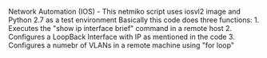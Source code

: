 
Network Automation (IOS) -
This netmiko script uses iosvl2 image and Python 2.7 as a test environment
Basically this code does three functions:
	1. Executes the "show ip interface brief" command in a remote host
	2. Configures a LoopBack Interface with IP as mentioned in the code 
	3. Configures a numebr of VLANs in a remote machine using "for loop"

